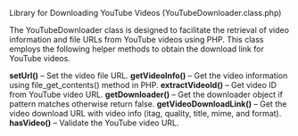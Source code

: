 Library for Downloading YouTube Videos (YouTubeDownloader.class.php)

The YouTubeDownloader class is designed to facilitate the retrieval of video information and file URLs from YouTube videos using PHP. This class employs the following helper methods to obtain the download link for YouTube videos.

**setUrl()** – Set the video file URL.
**getVideoInfo()** – Get the video information using file_get_contents() method in PHP.
**extractVideoId()** – Get video ID from YouTube video URL.
**getDownloader()** – Get the downloader object if pattern matches otherwise return false.
**getVideoDownloadLink()** – Get the video download URL with video info (itag, quality, title, mime, and format).
**hasVideo()** – Validate the YouTube video URL.
